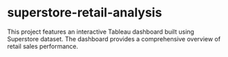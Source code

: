 # superstore-retail-analysis
This project features an interactive Tableau dashboard built using Superstore dataset. The dashboard provides a comprehensive overview of retail sales performance.
